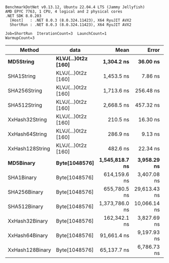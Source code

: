 ```

BenchmarkDotNet v0.13.12, Ubuntu 22.04.4 LTS (Jammy Jellyfish)
AMD EPYC 7763, 1 CPU, 4 logical and 2 physical cores
.NET SDK 8.0.203
  [Host]   : .NET 8.0.3 (8.0.324.11423), X64 RyuJIT AVX2
  ShortRun : .NET 8.0.3 (8.0.324.11423), X64 RyuJIT AVX2

Job=ShortRun  IterationCount=3  LaunchCount=1  
WarmupCount=3  

```
| Method          | data                | Mean           | Error        | StdDev      | Min            | Max            | Gen0   | Allocated |
|---------------- |-------------------- |---------------:|-------------:|------------:|---------------:|---------------:|-------:|----------:|
| **MD5String**       | **KLVJ(...)0t2z [160]** |     **1,304.2 ns** |     **36.00 ns** |     **1.97 ns** |     **1,302.0 ns** |     **1,305.8 ns** | **0.0134** |    **1128 B** |
| SHA1String      | KLVJ(...)0t2z [160] |     1,453.5 ns |      7.86 ns |     0.43 ns |     1,453.1 ns |     1,454.0 ns | 0.0153 |    1416 B |
| SHA256String    | KLVJ(...)0t2z [160] |     1,713.6 ns |    256.48 ns |    14.06 ns |     1,705.4 ns |     1,729.8 ns | 0.0210 |    1856 B |
| SHA512String    | KLVJ(...)0t2z [160] |     2,668.5 ns |    457.32 ns |    25.07 ns |     2,649.7 ns |     2,696.9 ns | 0.0381 |    3240 B |
| XxHash32String  | KLVJ(...)0t2z [160] |       210.5 ns |     16.30 ns |     0.89 ns |       209.8 ns |       211.5 ns | 0.0069 |     584 B |
| XxHash64String  | KLVJ(...)0t2z [160] |       286.9 ns |      9.13 ns |     0.50 ns |       286.3 ns |       287.3 ns | 0.0086 |     728 B |
| XxHash128String | KLVJ(...)0t2z [160] |       482.6 ns |     22.34 ns |     1.22 ns |       481.2 ns |       483.4 ns | 0.0134 |    1128 B |
| **MD5Binary**       | **Byte[1048576]**       | **1,545,818.7 ns** |  **3,958.29 ns** |   **216.97 ns** | **1,545,672.4 ns** | **1,546,068.0 ns** |      **-** |      **41 B** |
| SHA1Binary      | Byte[1048576]       |   614,159.6 ns |  3,407.08 ns |   186.75 ns |   613,947.6 ns |   614,299.7 ns |      - |      49 B |
| SHA256Binary    | Byte[1048576]       |   655,780.5 ns | 29,613.43 ns | 1,623.21 ns |   654,786.7 ns |   657,653.7 ns |      - |      57 B |
| SHA512Binary    | Byte[1048576]       | 1,373,786.0 ns | 10,066.14 ns |   551.76 ns | 1,373,411.4 ns | 1,374,419.6 ns |      - |      89 B |
| XxHash32Binary  | Byte[1048576]       |   162,342.1 ns |  3,827.69 ns |   209.81 ns |   162,141.6 ns |   162,560.1 ns |      - |      32 B |
| XxHash64Binary  | Byte[1048576]       |    91,661.4 ns |  9,197.93 ns |   504.17 ns |    91,352.1 ns |    92,243.1 ns |      - |      32 B |
| XxHash128Binary | Byte[1048576]       |    65,137.7 ns |  6,786.73 ns |   372.00 ns |    64,892.0 ns |    65,565.7 ns |      - |      40 B |
